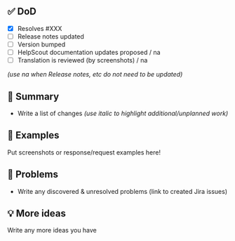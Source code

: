 ## ✅ DoD

- [x] Resolves #XXX
- [ ] Release notes updated
- [ ] Version bumped
- [ ] HelpScout documentation updates proposed / na
- [ ] Translation is reviewed (by screenshots) / na

_(use na when Release notes, etc do not need to be updated)_

## 📝 Summary

- Write a list of changes _(use italic to highlight additional/unplanned work)_

## 📸 Examples

Put screenshots or response/request examples here!

## 🛑 Problems

- Write any discovered & unresolved problems (link to created Jira issues)

## 💡 More ideas

Write any more ideas you have
